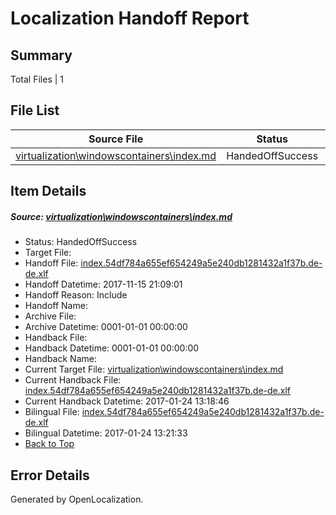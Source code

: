 # <a name='report-top'></a> Localization Handoff Report

## Summary
 Total Files | 1

## File List
 Source File | Status | Details 
 ----------- | ------ | ------- 
 [virtualization\windowscontainers\index.md](https://github.com/Microsoft/Virtualization-Documentation-Private/blob/f8dc88d253c9e1a6a47b148d2c122a326a800633/virtualization/windowscontainers/index.md) | HandedOffSuccess | [Details](#176ad668f4daa7d84afc5928e76dce0c127e1095313)

## Item Details
##### <a name='176ad668f4daa7d84afc5928e76dce0c127e1095313'></a> Source: [virtualization\windowscontainers\index.md](https://github.com/Microsoft/Virtualization-Documentation-Private/blob/f8dc88d253c9e1a6a47b148d2c122a326a800633/virtualization/windowscontainers/index.md)
* Status: HandedOffSuccess
* Target File: 
* Handoff File: [index.54df784a655ef654249a5e240db1281432a1f37b.de-de.xlf](https://github.com/MicrosoftDocs/Virtualization-Documentation-Private.handoff/blob/c808152a9c68e3855f475e4c4b89245a414a683f/ol-handoff/MicrosoftDocs/Virtualization-Documentation-Private.de-de/live/index.54df784a655ef654249a5e240db1281432a1f37b.de-de.xlf)
* Handoff Datetime: 2017-11-15 21:09:01
* Handoff Reason: Include
* Handoff Name: 
* Archive File: 
* Archive Datetime: 0001-01-01 00:00:00
* Handback File: 
* Handback Datetime: 0001-01-01 00:00:00
* Handback Name: 
* Current Target File: [virtualization\windowscontainers\index.md](https://github.com/MicrosoftDocs/Virtualization-Documentation-Private.de-de/blob/6c6f96dbd687188f2624f99812e45211aca6ad09/virtualization/windowscontainers/index.md)
* Current Handback File: [index.54df784a655ef654249a5e240db1281432a1f37b.de-de.xlf](https://github.com/MicrosoftDocs/Virtualization-Documentation-Private.handback/blob/ebc577621967322344de88b0bc4c6b35bcb3dbd2/ol-handback/Microsoft/Virtualization-Documentation-Private.de-de/live/index.54df784a655ef654249a5e240db1281432a1f37b.de-de.xlf)
* Current Handback Datetime: 2017-01-24 13:18:46
* Bilingual File: [index.54df784a655ef654249a5e240db1281432a1f37b.de-de.xlf](https://github.com/MicrosoftDocs/Virtualization-Documentation-Private.handback/blob/ebc577621967322344de88b0bc4c6b35bcb3dbd2/ol-handback/Microsoft/Virtualization-Documentation-Private.de-de/live/index.54df784a655ef654249a5e240db1281432a1f37b.de-de.xlf)
* Bilingual Datetime: 2017-01-24 13:21:33
* [Back to Top](#report-top)


## Error Details

Generated by OpenLocalization.
